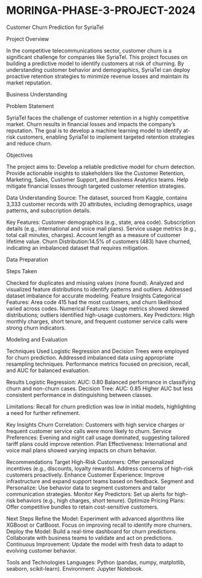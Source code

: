 # MORINGA-PHASE-3-PROJECT-2024
Customer Churn Prediction for SyriaTel

Project Overview

In the competitive telecommunications sector, customer churn is a significant challenge for companies like SyriaTel. This project focuses on building a predictive model to identify customers at risk of churning. By understanding customer behavior and demographics, SyriaTel can deploy proactive retention strategies to minimize revenue losses and maintain its market reputation.

Business Understanding

Problem Statement

SyriaTel faces the challenge of customer retention in a highly competitive market. Churn results in financial losses and impacts the company’s reputation. The goal is to develop a machine learning model to identify at-risk customers, enabling SyriaTel to implement targeted retention strategies and reduce churn.

Objectives

The project aims to:
Develop a reliable predictive model for churn detection.
Provide actionable insights to stakeholders like the Customer Retention, Marketing, Sales, Customer Support, and Business Analytics teams.
Help mitigate financial losses through targeted customer retention strategies.

Data Understanding
Source: The dataset, sourced from Kaggle, contains 3,333 customer records with 20 attributes, including demographics, usage patterns, and subscription details.

Key Features:
Customer demographics (e.g., state, area code).
Subscription details (e.g., international and voice mail plans).
Service usage metrics (e.g., total call minutes, charges).
Account length as a measure of customer lifetime value.
Churn Distribution:14.5% of customers (483) have churned, indicating an imbalanced dataset that requires mitigation.

Data Preparation

Steps Taken

Checked for duplicates and missing values (none found).
Analyzed and visualized feature distributions to identify patterns and outliers.
Addressed dataset imbalance for accurate modeling.
Feature Insights
Categorical Features: Area code 415 had the most customers, and churn likelihood varied across codes.
Numerical Features: Usage metrics showed skewed distributions; outliers identified high-usage customers.
Key Predictors: High monthly charges, short tenure, and frequent customer service calls were strong churn indicators.

Modeling and Evaluation

Techniques Used
Logistic Regression and Decision Trees were employed for churn prediction.
Addressed imbalanced data using appropriate resampling techniques.
Performance metrics focused on precision, recall, and AUC for balanced evaluation.

Results
Logistic Regression:
AUC: 0.80
Balanced performance in classifying churn and non-churn cases.
Decision Tree:
AUC: 0.85
Higher AUC but less consistent performance in distinguishing between classes.

Limitations:
Recall for churn prediction was low in initial models, highlighting a need for further refinement.

Key Insights
Churn Correlation: Customers with high service charges or frequent customer service calls were more likely to churn.
Service Preferences: Evening and night call usage dominated, suggesting tailored tariff plans could improve retention.
Plan Effectiveness: International and voice mail plans showed varying impacts on churn behavior.

Recommendations
Target High-Risk Customers:
Offer personalized incentives (e.g., discounts, loyalty rewards).
Address concerns of high-risk customers proactively.
Enhance Customer Experience:
Improve infrastructure and expand support teams based on feedback.
Segment and Personalize:
Use behavior data to segment customers and tailor communication strategies.
Monitor Key Predictors:
Set up alerts for high-risk behaviors (e.g., high charges, short tenure).
Optimize Pricing Plans:
Offer competitive bundles to retain cost-sensitive customers.

Next Steps
Refine the Model: Experiment with advanced algorithms like XGBoost or CatBoost.
Focus on improving recall to identify more churners.
Deploy the Model: Build a real-time dashboard for churn predictions.
Collaborate with business teams to validate and act on predictions.
Continuous Improvement: Update the model with fresh data to adapt to evolving customer behavior.

Tools and Technologies
Languages: Python (pandas, numpy, matplotlib, seaborn, scikit-learn).
Environment: Jupyter Notebook.

